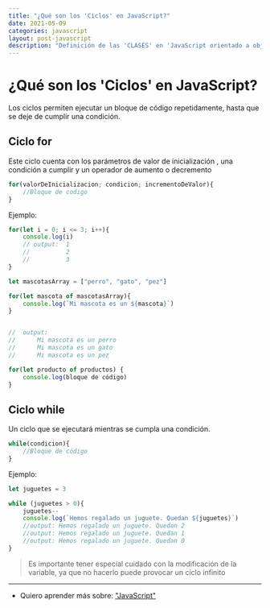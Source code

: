 ```yaml
---
title: "¿Qué son los 'Ciclos' en JavaScript?"
date: 2021-05-09
categories: javascript
layout: post-javascript
description: "Definición de las 'CLASES' en 'JavaScript orientado a objetos'."
---
```


# ¿Qué son los 'Ciclos' en JavaScript?
Los ciclos permiten ejecutar un bloque de código repetidamente, hasta que se deje de cumplir una condición.

## Ciclo for
Este ciclo cuenta con los parámetros de valor de inicialización , una condición a cumplir y un operador de aumento o decremento

````js
for(valorDeInicializacion; condicion; incrementoDeValor){
	//Bloque de codigo
}
````

Ejemplo:

````js
for(let i = 0; i <= 3; i++){
	console.log(i)
	// output:	1
	//			2
	//			3
}
````

````js
let mascotasArray = ["perro", "gato", "pez"]

for(let mascota of mascotasArray){
	console.log(`Mi mascota es un ${mascota}`)
}


//	output:
//		Mi mascota es un perro
//		Mi mascota es un gato
//		Mi mascota es un pez

````

````js
for(let producto of productos) {
	console.log(bloque de código)
}
````

## Ciclo while
Un ciclo que se ejecutará mientras se cumpla una condición.

````js
while(condicion){
	//Bloque de código
}
````

Ejemplo:

````js
let juguetes = 3

while (juguetes > 0){
	juguetes--
	console.log(`Hemos regalado un juguete. Quedan ${juguetes}`)
	//output: Hemos regalado un juguete. Quedan 2
	//output: Hemos regalado un juguete. Quedan 1
	//output: Hemos regalado un juguete. Quedan 0
}
````

> Es importante tener especial cuidado con la modificación de la variable, ya que no hacerlo puede provocar un ciclo infinito

***

- Quiero aprender más sobre: ["JavaScript"](../00/javascript)
